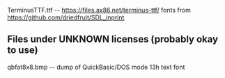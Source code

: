 ﻿


TerminusTTF.ttf  -- https://files.ax86.net/terminus-ttf/
fonts from https://github.com/driedfruit/SDL_inprint 
## Files under UNKNOWN licenses (probably okay to use)
qbfat8x8.bmp -- dump of QuickBasic/DOS mode 13h text font
